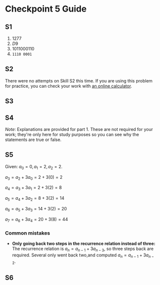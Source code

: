 # Checkpoint 5 Guide 

## S1

1. $1277$
2. $D9$
3. $1011000110$
4. `1110 0001`

## S2

There were no attempts on Skill S2 this time. If you are using this problem for practice, you can check your work with [an online calculator](https://www.calculator.net/binary-calculator.html).

## S3



## S4 

*Note*: Explanations are provided for part 1. These are not required for your work; they're only here for study purposes so you can see why the statements are true or false. 



## S5

Given: $a_0 = 0, a_1 = 2, a_2 = 2$. 

$a_3 = a_2 + 3a_0 = 2 + 3(0) = 2$
 
$a_4 = a_3 + 3a_1 = 2 + 3(2) = 8$

$a_5 = a_4 + 3a_2 = 8 + 3(2) = 14$

$a_6 = a_5 + 3a_3 = 14 + 3(2) = 20$

$a_7 = a_6 + 3a_4 = 20 + 3(8) = 44$

### Common mistakes

- **Only going back two steps in the recurrence relation instead of three:** The recurrence relation is $a_n = a_{n-1} + 3a_{n-3}$, so three steps back are required. Several only went back two,and computed $a_n = a_{n-1} + 3a_{n-2}$.

## S6
